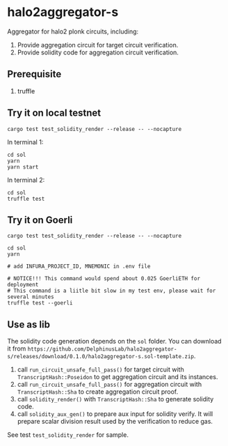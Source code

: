 # halo2aggregator-s

Aggregator for halo2 plonk circuits, including:
1. Provide aggregation circuit for target circuit verification.
2. Provide solidity code for aggregation circuit verification.

## Prerequisite
1. truffle

## Try it on local testnet
```
cargo test test_solidity_render --release -- --nocapture
```

In terminal 1:
```
cd sol
yarn
yarn start
```

In terminal 2:
```
cd sol
truffle test
```

## Try it on Goerli
```
cargo test test_solidity_render --release -- --nocapture

cd sol
yarn

# add INFURA_PROJECT_ID, MNEMONIC in .env file

# NOTICE!!! This command would spend about 0.025 GoerliETH for deployment
# This command is a liitle bit slow in my test env, please wait for several minutes
truffle test --goerli
```

## Use as lib
The solidity code generation depends on the `sol` folder. You can download it from `https://github.com/DelphinusLab/halo2aggregator-s/releases/download/0.1.0/halo2aggregator-s.sol-template.zip`.

1. call `run_circuit_unsafe_full_pass()` for target circuit with `TranscriptHash::Poseidon` to get aggregation circuit and its instances.
2. call `run_circuit_unsafe_full_pass()` for aggregation circuit with `TranscriptHash::Sha` to create aggregation circuit proof.
3. call `solidity_render()` with `TranscriptHash::Sha` to generate solidity code.
4. call `solidity_aux_gen()` to prepare aux input for solidity verify. It will prepare scalar division result used by the verification to reduce gas.

See test `test_solidity_render` for sample.

